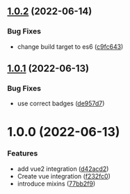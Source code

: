 ## [1.0.2](https://github.com/fingerprintjs/fingerprintjs-pro-vue/compare/fingerprintjs-pro-vue2-v1.0.1...fingerprintjs-pro-vue2-v1.0.2) (2022-06-14)


### Bug Fixes

* change build target to es6 ([c9fc643](https://github.com/fingerprintjs/fingerprintjs-pro-vue/commit/c9fc643872029fa10d04312681daa8dc6d518809))

## [1.0.1](https://github.com/fingerprintjs/fingerprintjs-pro-vue/compare/fingerprintjs-pro-vue2-v1.0.0...fingerprintjs-pro-vue2-v1.0.1) (2022-06-13)


### Bug Fixes

* use correct badges ([de957d7](https://github.com/fingerprintjs/fingerprintjs-pro-vue/commit/de957d79fe2319b1b9a05a68ed0e1bf33531946d))

# 1.0.0 (2022-06-13)


### Features

* add vue2 integration ([d42acd2](https://github.com/fingerprintjs/fingerprintjs-pro-vue/commit/d42acd267e499ea0a869aa77ab1849e8f4e68546))
* Create vue integration ([f232fc0](https://github.com/fingerprintjs/fingerprintjs-pro-vue/commit/f232fc0f0e9d76ebb28529701a24c3b2b0393381))
* introduce mixins ([77bb2f9](https://github.com/fingerprintjs/fingerprintjs-pro-vue/commit/77bb2f999aeafc1162e7432e7cba926279d21bbb))
